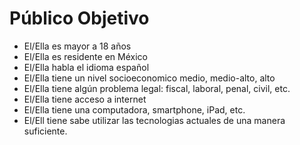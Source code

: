 <h1>Público Objetivo</h1>
<p>
  <ul>
    <li>El/Ella es mayor a 18 años</li>
    <li>El/Ella es residente en México</li>
    <li>El/Ella habla el idioma español</li>
    <li>El/Ella tiene un nivel socioeconomico medio, medio-alto, alto</li>
    <li>El/Ella tiene algún problema legal: fiscal, laboral, penal, civil, etc.</li>
    <li>El/Ella tiene acceso a internet</li>
    <li>El/Ella tiene una computadora, smartphone, iPad, etc.</li>
    <li>El/Ell tiene sabe utilizar las tecnologias actuales de una manera suficiente.</li>
  </ul>
</p>
